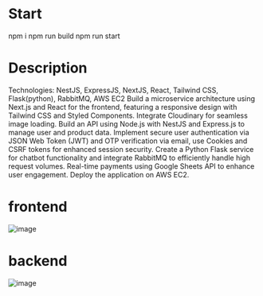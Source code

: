 # Start
npm i 
npm run build 
npm run start


# Description
Technologies: NestJS, ExpressJS, NextJS, React, Tailwind CSS, Flask(python), RabbitMQ, AWS EC2
Build a microservice architecture using Next.js and React for the frontend, featuring a responsive design with Tailwind CSS and Styled Components. Integrate Cloudinary for seamless image loading. Build an API using Node.js with NestJS and Express.js to manage user and product data. Implement secure user authentication via JSON Web Token (JWT) and OTP verification via email, use Cookies and CSRF tokens for enhanced session security. Create a Python Flask service for chatbot functionality and integrate RabbitMQ to efficiently handle high request volumes. Real-time payments using Google Sheets API to enhance user engagement. Deploy the application on AWS EC2.

# frontend 
![image](https://github.com/user-attachments/assets/1eb903ad-94c3-42fc-a003-afbceb886bbd)

# backend 
![image](https://github.com/user-attachments/assets/e6cf0e50-d69b-4cea-8ac5-d5ae1618a8f1)

